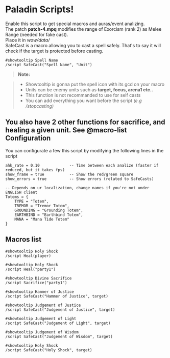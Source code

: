 Paladin Scripts!
===================


Enable this script to get special macros and auras/event analizing.  
The patch **patch-4.mpq** modifies the range of Exorcism (rank 2) as Melee Range (needed for fake cast).  
Place it in *wow/data/*  
SafeCast is a macro allowing you to cast a spell safely. That's to say it will check if the target is protected
before casting.

    #showtooltip Spell Name
    /script SafeCast("Spell Name", "Unit")
    
> **Note:**

> - Showtooltip is gonna put the spell icon with its gcd on your macro
> - Units can be enemy units such as **target, focus, arena1 etc..**
> - This function is not recommanded to use for self casts
> - You can add everything you want before the script *(e.g /stopcasting)*
    
You also have 2 other functions for sacrifice, and healing a given unit. See @macro-list  
Configuration
-------------

You can configurate a few this script by modifying the following lines in the script
	
    ahk_rate = 0.10             -- Time between each analize (faster if reduced, but it takes fps)
	show_frame = true           -- Show the red/green square
	show_errors = true          -- Show errors (related to SafeCasts)
    
    -- Depends on ur localization, change names if you're not under ENGLISH client
    Totems = {
        TYPE = "Totem",
        TREMOR = "Tremor Totem",
        GROUNDING = "Grounding Totem",
        EARTHBIND = "Earthbind Totem",
        MANA = "Mana Tide Totem"
    }  
Macros list
-------------

    #showtooltip Holy Shock
    /script Heal(player)

    #showtooltip Holy Shock
    /script Heal("party1")

    #showtooltip Divine Sacrifice
    /script Sacrifice("party1")

    #showtooltip Hammer of Justice
    /script SafeCast("Hammer of Justice", target)

    #showtooltip Judgement of Justice
    /script SafeCast("Judgement of Justice", target)

    #showtooltip Judgement of Light
    /script SafeCast("Judgement of Light", target)

    #showtooltip Judgement of Wisdom
    /script SafeCast("Judgement of Wisdom", target)

    #showtooltip Holy Shock
    /script SafeCast("Holy Shock", target)

